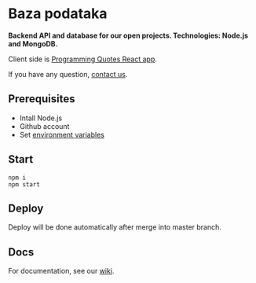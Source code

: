 # Baza podataka

**Backend API and database for our open projects. Technologies: Node.js and MongoDB.**

Client side is [Programming Quotes React app](https://github.com/skolakoda/programming-quotes).

If you have any question, [contact us](https://skolakoda.org/kontakt).

## Prerequisites

- Intall Node.js
- Github account
- Set [environment variables](https://github.com/skolakoda/baza-podataka/wiki/Environment-variables)

## Start

```
npm i
npm start
```

## Deploy

Deploy will be done automatically after merge into master branch. 

## Docs

For documentation, see our [wiki](https://github.com/skolakoda/baza-podataka/wiki).
